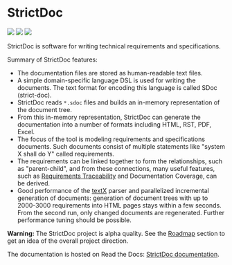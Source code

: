 # StrictDoc

![](https://github.com/stanislaw/strictdoc/workflows/StrictDoc%20on%20macOS/badge.svg)
![](https://github.com/stanislaw/strictdoc/workflows/StrictDoc%20on%20Linux/badge.svg)
![](https://github.com/stanislaw/strictdoc/workflows/StrictDoc%20on%20Windows/badge.svg)

StrictDoc is software for writing technical requirements and specifications.

Summary of StrictDoc features:

- The documentation files are stored as human-readable text files.
- A simple domain-specific language DSL is used for writing the documents. The
  text format for encoding this language is called SDoc (strict-doc).
- StrictDoc reads `*.sdoc` files and builds an in-memory representation of the
  document tree.
- From this in-memory representation, StrictDoc can generate the documentation
  into a number of formats including HTML, RST, PDF, Excel.
- The focus of the tool is modeling requirements and specifications documents.
  Such documents consist of multiple statements like "system X shall do Y"
  called requirements.
- The requirements can be linked together to form the relationships, such as
  "parent-child", and from these connections, many useful features, such as
  [Requirements Traceability](https://en.wikipedia.org/wiki/Requirements_traceability)
  and Documentation Coverage, can be derived.
- Good performance of the [textX](https://github.com/textX/textX) parser and
  parallelized incremental generation of documents: generation of document trees
  with up to 2000-3000 requirements into HTML pages stays within a few seconds.
  From the second run, only changed documents are regenerated. Further
  performance tuning should be possible.

**Warning:** The StrictDoc project is alpha quality. See the
[Roadmap](https://strictdoc.readthedocs.io/en/latest/StrictDoc.html#roadmap)
section to get an idea of the overall project direction.

The documentation is hosted on Read the Docs:
[StrictDoc documentation](https://strictdoc.readthedocs.io/en/latest/).
